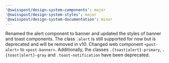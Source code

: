 ```yaml
---
'@swisspost/design-system-components': major
'@swisspost/design-system-styles': major
'@swisspost/design-system-documentation': minor
---
```


Renamed the alert component to banner and updated the styles of banner and toast components. The class `.alert` is still supported for now but is deprecated and will be removed in v10. Changed web component `<post-alert>` to `<post-banner>`. Additionally, the classes `.{toast|alert}-primary`, `.{toast|alert}-gray` and `.toast-notification` have been deprecated.
